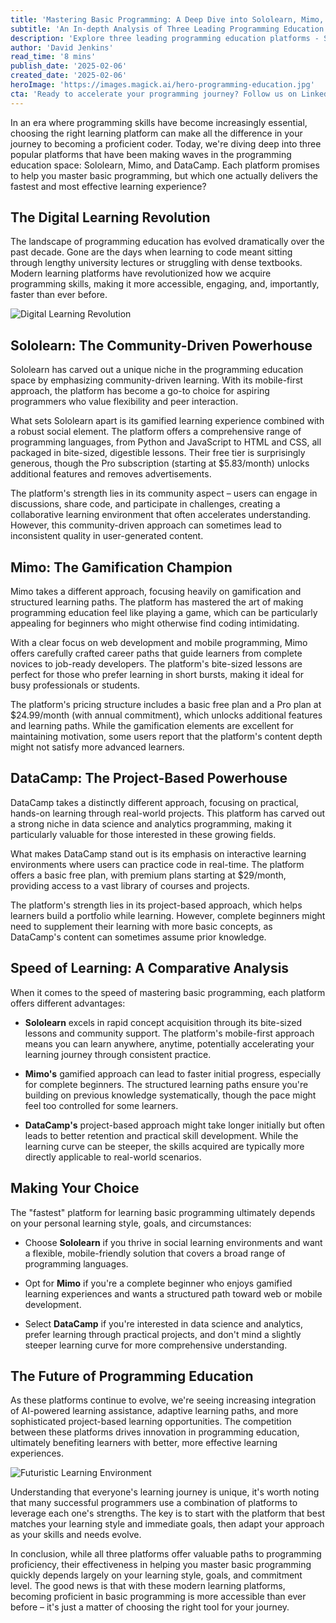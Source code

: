 ```yaml
---
title: 'Mastering Basic Programming: A Deep Dive into Sololearn, Mimo, and DataCamp'
subtitle: 'An In-depth Analysis of Three Leading Programming Education Platforms to Fast-Track Your Coding Journey'
description: 'Explore three leading programming education platforms - Sololearn, Mimo, and DataCamp - to find the most effective path for mastering basic programming. Compare their unique approaches, from community-driven learning to gamification and project-based instruction, to determine which platform best suits your learning style and goals.'
author: 'David Jenkins'
read_time: '8 mins'
publish_date: '2025-02-06'
created_date: '2025-02-06'
heroImage: 'https://images.magick.ai/hero-programming-education.jpg'
cta: 'Ready to accelerate your programming journey? Follow us on LinkedIn for more in-depth analyses of the latest learning platforms and educational tools that can fast-track your tech career.'
---
```


In an era where programming skills have become increasingly essential, choosing the right learning platform can make all the difference in your journey to becoming a proficient coder. Today, we're diving deep into three popular platforms that have been making waves in the programming education space: Sololearn, Mimo, and DataCamp. Each platform promises to help you master basic programming, but which one actually delivers the fastest and most effective learning experience?

## The Digital Learning Revolution

The landscape of programming education has evolved dramatically over the past decade. Gone are the days when learning to code meant sitting through lengthy university lectures or struggling with dense textbooks. Modern learning platforms have revolutionized how we acquire programming skills, making it more accessible, engaging, and, importantly, faster than ever before.

![Digital Learning Revolution](https://i.magick.ai/PIXE/1738891760930_magick_img.webp)

## Sololearn: The Community-Driven Powerhouse

Sololearn has carved out a unique niche in the programming education space by emphasizing community-driven learning. With its mobile-first approach, the platform has become a go-to choice for aspiring programmers who value flexibility and peer interaction.

What sets Sololearn apart is its gamified learning experience combined with a robust social element. The platform offers a comprehensive range of programming languages, from Python and JavaScript to HTML and CSS, all packaged in bite-sized, digestible lessons. Their free tier is surprisingly generous, though the Pro subscription (starting at $5.83/month) unlocks additional features and removes advertisements.

The platform's strength lies in its community aspect – users can engage in discussions, share code, and participate in challenges, creating a collaborative learning environment that often accelerates understanding. However, this community-driven approach can sometimes lead to inconsistent quality in user-generated content.

## Mimo: The Gamification Champion

Mimo takes a different approach, focusing heavily on gamification and structured learning paths. The platform has mastered the art of making programming education feel like playing a game, which can be particularly appealing for beginners who might otherwise find coding intimidating.

With a clear focus on web development and mobile programming, Mimo offers carefully crafted career paths that guide learners from complete novices to job-ready developers. The platform's bite-sized lessons are perfect for those who prefer learning in short bursts, making it ideal for busy professionals or students.

The platform's pricing structure includes a basic free plan and a Pro plan at $24.99/month (with annual commitment), which unlocks additional features and learning paths. While the gamification elements are excellent for maintaining motivation, some users report that the platform's content depth might not satisfy more advanced learners.

## DataCamp: The Project-Based Powerhouse

DataCamp takes a distinctly different approach, focusing on practical, hands-on learning through real-world projects. This platform has carved out a strong niche in data science and analytics programming, making it particularly valuable for those interested in these growing fields.

What makes DataCamp stand out is its emphasis on interactive learning environments where users can practice code in real-time. The platform offers a basic free plan, with premium plans starting at $29/month, providing access to a vast library of courses and projects.

The platform's strength lies in its project-based approach, which helps learners build a portfolio while learning. However, complete beginners might need to supplement their learning with more basic concepts, as DataCamp's content can sometimes assume prior knowledge.

## Speed of Learning: A Comparative Analysis

When it comes to the speed of mastering basic programming, each platform offers different advantages:

- **Sololearn** excels in rapid concept acquisition through its bite-sized lessons and community support. The platform's mobile-first approach means you can learn anywhere, anytime, potentially accelerating your learning journey through consistent practice.

- **Mimo's** gamified approach can lead to faster initial progress, especially for complete beginners. The structured learning paths ensure you're building on previous knowledge systematically, though the pace might feel too controlled for some learners.

- **DataCamp's** project-based approach might take longer initially but often leads to better retention and practical skill development. While the learning curve can be steeper, the skills acquired are typically more directly applicable to real-world scenarios.

## Making Your Choice

The "fastest" platform for learning basic programming ultimately depends on your personal learning style, goals, and circumstances:

- Choose **Sololearn** if you thrive in social learning environments and want a flexible, mobile-friendly solution that covers a broad range of programming languages.

- Opt for **Mimo** if you're a complete beginner who enjoys gamified learning experiences and wants a structured path toward web or mobile development.

- Select **DataCamp** if you're interested in data science and analytics, prefer learning through practical projects, and don't mind a slightly steeper learning curve for more comprehensive understanding.

## The Future of Programming Education

As these platforms continue to evolve, we're seeing increasing integration of AI-powered learning assistance, adaptive learning paths, and more sophisticated project-based learning opportunities. The competition between these platforms drives innovation in programming education, ultimately benefiting learners with better, more effective learning experiences.

![Futuristic Learning Environment](https://i.magick.ai/PIXE/1738891760927_magick_img.webp)

Understanding that everyone's learning journey is unique, it's worth noting that many successful programmers use a combination of platforms to leverage each one's strengths. The key is to start with the platform that best matches your learning style and immediate goals, then adapt your approach as your skills and needs evolve.

In conclusion, while all three platforms offer valuable paths to programming proficiency, their effectiveness in helping you master basic programming quickly depends largely on your learning style, goals, and commitment level. The good news is that with these modern learning platforms, becoming proficient in basic programming is more accessible than ever before – it's just a matter of choosing the right tool for your journey.